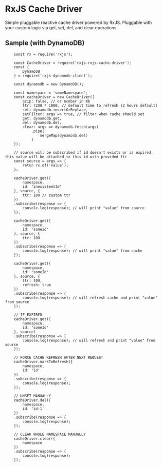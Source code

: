 # RxJS Cache Driver

Simple pluggable reactive cache driver powered by RxJS. Pluggable with your custom logic via get, set, del, and clear operations.

## Sample (with DynamoDB)
		
		const rx = require('rxjs');
		
		const CacheDriver = require('rxjs-rxjs-cache-driver');
		const {
			DynamoDB
		} = require('rxjs-dynamodb-client');

		const dynamodb = new DynamoDB();

		const namespace = 'someNamespace';
		const cacheDriver = new CacheDriver({
			gzip: false, // or number in Kb
			ttr: 7200 * 1000, // default time to refresh (2 hours default)
			set: dynamodb.insertOrReplace,
			setFilter: args => true, // filter when cache should set
			get: dynamodb.get,
			del: dynamodb.del,
			clear: args => dynamodb.fetch(args)
				.pipe(
					mergeMap(dynamodb.del)
				)
		});

		// source will be subscribed if id doesn't exists or is expired, this value will be attached to this id with provided ttr
		const source = args => {
			retun rx.of('value');
		};

		cacheDriver.get({
			namespace,
			id: 'inexistentId'
		}, source, {
			ttr: 100 // custom ttr
		})
		.subscribe(response => {
			console.log(response); // will print "value" from source
		});

		cacheDriver.get({
			namespace,
			id: 'someId'
		}, source, {
			ttr: 100
		})
		.subscribe(response => {
			console.log(response); // will print "value" from cache
		});

		cacheDriver.get({
			namespace,
			id: 'someId'
		}, source, {
			ttr: 100,
			refresh: true
		})
		.subscribe(response => {
			console.log(response); // will refresh cache and print "value" from source
		});
	
		// IF EXPIRED
		cacheDriver.get({
			namespace,
			id: 'someId'
		}, source)
		.subscribe(response => {
			console.log(response); // will refresh and print "value" from source
		});

		// FORCE CACHE REFRESH AFTER NEXT REQUEST
		cacheDriver.markToRefresh({
			namespace,
			id: 'id'
		})
		.subscribe(response => {
			console.log(response);
		});

		// UNSET MANUALLY
		cacheDriver.del({
			namespace,
			id: 'id-1'
		})
		.subscribe(response => {
			console.log(response);
		});

		// CLEAR WHOLE NAMESPACE MANUALLY
		cacheDriver.clear({
			namespace
		})
		.subscribe(response => {
			console.log(response);
		});

		
